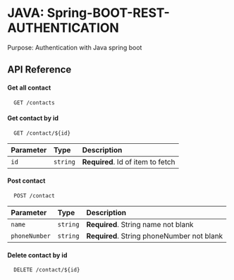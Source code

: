 
# JAVA: Spring-BOOT-REST-AUTHENTICATION

Purpose: Authentication with Java spring boot



## API Reference

#### Get all contact

```http
  GET /contacts
```


#### Get contact by id

```http
  GET /contact/${id}
```

| Parameter | Type     | Description                       |
| :-------- | :------- | :-------------------------------- |
| `id`      | `string` | **Required**. Id of item to fetch |

#### Post contact

```http
  POST /contact
```

| Parameter | Type     | Description                       |
| :-------- | :------- | :-------------------------------- |
| `name`        | `string` | **Required**. String name not blank |
| `phoneNumber`      | `string` | **Required**. String phoneNumber not blank |


#### Delete contact by id

```http
  DELETE /contact/${id}
```
